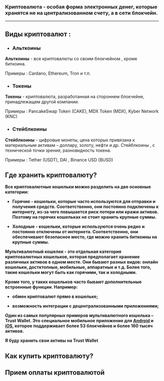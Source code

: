 ### Криптовалюта - особая форма электронных денег, которые хранятся не на централизованном счету, а в сети блокчейн.

---

## Виды криптовалют : ##


*    ### Альткоины 

**Альткоины** - все криптовалюты со своим блокчейном , кроме биткоина.

Примеры :
Cardano, Ethereum, Tron и т.п.

*    ### Токены


**Токены** - криптовалюта, разработанная на стороннем блокчейне, принадлежащем другой компании.

Примеры :
PancakeSwap Token (CAKE), MDX Token (MDX), Kyber Network (KNC)


*    ### Стейблкоины

**Стейблкоины** - цифровые монеты, цена которых привязана к материальным активам – доллару, золоту, нефти и др.
Стейблкоины , с технической точки зрения, разновидность токена. 

Примеры :
Tether (USDT), DAI , Binance USD (BUSD)


## Где хранить криптовалюту? ##

**Все криптовалютные кошельки можно разделить на две основные категории:**

*   **Горячие - кошельки, которые часто используются для отправки и получения средств. Соответственно, они постоянно подключены к интернету, из-за чего повышается риск потери или кражи активов. Поэтому на горячих кошельках не стоит хранить крупные суммы.**
  
*   **Холодные - кошельки, которые используются очень редко и постоянно отключены от интернета. Соответственно, они обеспечивают безопасное место, где можно хранить биткоины на крупные суммы.**


**Мультивалютный кошелек - это отдельная категория криптовалютных кошельков, которая предполагает хранение различных активов в одном месте. Они бывают разных видов: онлайн кошельки, достктопные, мобильные, аппаратные и т.д. Более того, такие кошельки могут быть как горячими, так и холодными.**

**Кроме того, у таких кошельков часто бывают дополнительные встроенные функции. Например:**

*  **обмен криптовалют прямо в кошельке;**

*  **возможность интеграции с децентрализованными приложениями;**

**Один из самых популярных примеров мультивалютного кошелька – Trust Wallet. Это специальное мобильное приложение для [Android](https://play.google.com/store/apps/details?id=com.wallet.crypto.trustapp&hl=ru&gl=US) и [iOS](https://apps.apple.com/app/apple-store/id1288339409?mt=8), которое поддерживает более 53 блокчейнов и более 160 тысяч активов.**

**Я буду хранить свои активы на Trust Wallet**

  
## Как купить криптовалюту? ##

## Прием оплаты криптовалютой ##

